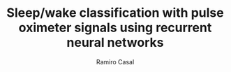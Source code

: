 ---
paperId: 17
author: Ramiro Casal
publicationauthor: Casal, R.
title: Sleep/wake classification with pulse oximeter signals using recurrent neural networks
pdf: --
poster: Poster_Ramiro_Casal
alt: --
type: Poster
topic: Deep Learning
subtopic: Machine Learning
link: 
conference: icml
year: 2019
tags: icml-2019-np
location: California, USA
---